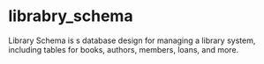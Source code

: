 # librabry_schema
Library Schema is s database design for managing a library system, including tables for books, authors, members, loans, and more.

